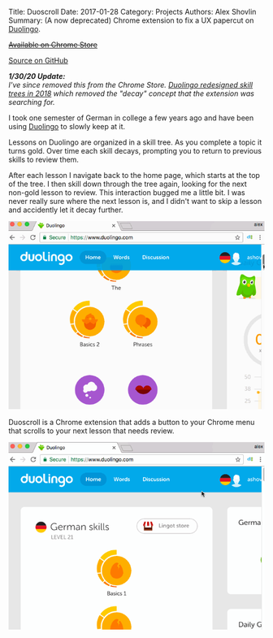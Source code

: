 Title: Duoscroll
Date: 2017-01-28
Category: Projects
Authors: Alex Shovlin
Summary: (A now deprecated) Chrome extension to fix a UX papercut on [Duolingo](http://duolingo.com).

[<s><i class="fa fa-chrome" aria-hidden="true"></i> Available on Chrome Store</s>](https://chrome.google.com/webstore/detail/duoscroll/ihjlfoeejffahddkhjelifebndoimago)

[<i class="fa fa-github" aria-hidden="true"></i> Source on GitHub](https://github.com/ashovlin/duoscroll)

***1/30/20 Update:***  
*I've since removed this from the Chrome Store. [Duolingo redesigned skill trees in 2018](https://making.duolingo.com/crown-levels-a-royal-redesign) which removed the "decay" concept that the extension was searching for.*
<br />

I took one semester of German in college a few years ago and have been using [Duolingo](http://www.duolingo.com) to slowly keep at it.

Lessons on Duolingo are organized in a skill tree. As you complete a topic it turns gold. Over time each skill decays, prompting you to return to previous skills to review them.

After each lesson I navigate back to the home page, which starts at the top of the tree. I then skill down through the tree again, looking for the next non-gold lesson to review. This interaction bugged me a little bit. I was never really sure where the next lesson is, and I didn't want to skip a lesson and accidently let it decay further.

![Manually scrolling on Duolingo](/images/duolingo_manual.gif)

Duoscroll is a Chrome extension that adds a button to your Chrome menu that scrolls to your next lesson that needs review. 

![Scrolling automatically on Duolingo](/images/duolingo_duoscroll.gif)